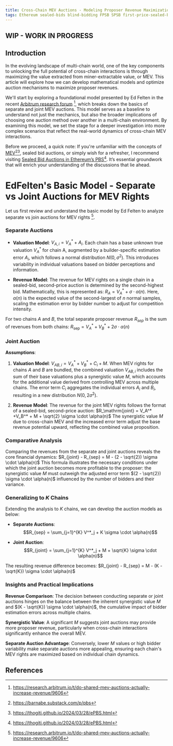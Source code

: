 ```yaml
---
title: Cross-Chain MEV Auctions - Modeling Proposer Revenue Maximization
tags: Ethereum sealed-bids blind-bidding FPSB SPSB first-price-sealed-bid second-price-sealed-bid PBS MEV Proposer-Builder-Separation MEV-Supply-Chain-Architecture MEV-Supply-Chain-Management Bayesian-nash-equilibrium BNE builder-bidding-strategies proposer-revenue maximizing-proposer-revenue vickrey-auctions Proposer-Revenue-Maximization cross-chain-mev cross-chain-mev-auctions
---
```


## WIP - WORK IN PROGRESS 

## Introduction

In the evolving landscape of multi-chain world, one of the key components to unlocking the full potential of cross-chain interactions is through maximizing the value extracted from miner-extractable value, or MEV. This article will explore how we can develop mathematical models and optimize auction mechanisms to maximize proposer revenues.

We'll start by exploring a foundational model presented by Ed Felten in the recent [Arbitrum research forum](https://research.arbitrum.io/t/do-shared-mev-auctions-actually-increase-revenue/9606) [^1], which breaks down the basics of separate and joint MEV auctions. This model serves as a baseline to understand not just the mechanics, but also the broader implications of choosing one auction method over another in a multi-chain environment. By examining this model, we set the stage for a deeper investigation into more complex scenarios that reflect the real-world dynamics of cross-chain MEV interactions.

Before we proceed, a quick note: If you're unfamiliar with the concepts of [MEV](https://barnabe.substack.com/p/pbs)[^2][^3], sealed bid auctions, or simply wish for a refresher, I recommend visiting [Sealed Bid Auctions in Ethereum’s PBS](https://thogiti.github.io/2024/05/28/Sealed-Bids-in-Ethereum-PBS-Impact-on-Proposer-Builder-Dynamics.html)[^3]. It’s essential groundwork that will enrich your understanding of the discussions that lie ahead.


# EdFelten's Basic Model - Separate vs Joint Auctions for MEV Rights

Let us first review and understand the basic model by Ed Felten to analyze separate vs join auctions for MEV rights [^1]. 

### Separate Auctions
- **Valuation Model**:
   $V_{A,i} = V_A^* + A_i$. Each chain has a base unknown true valuation $V^*_A$ for chain A, augmented by a builder-specific estimation error $A_i$, which follows a normal distribution $N(0, \sigma^2)$. This introduces variability in individual valuations based on bidder perceptions and information.

- **Revenue Model**:
   The revenue for MEV rights on a single chain in a sealed-bid, second-price auction is determined by the second-highest bid. Mathematically, this is represented as:
   $R_A = V^*_A + \sigma \cdot \alpha(n)$.
   Here, $\alpha(n)$ is the expected value of the second-largest of $n$ normal samples, scaling the estimation error by bidder number to adjust for competition intensity.

For two chains $A$ and $B$, the total separate proposer revenue $R_{sep}$ is the sum of revenues from both chains:
$R_\mathrm{sep} = V_A^* + V_B^* + 2\sigma\cdot\alpha(n)$

### Joint Auction

**Assumptions**:
1. **Valuation Model**:
   $V_{AB, i} = V_A^* + V_B^* + C_i + M$. When MEV rights for chains $A$ and $B$ are bundled, the combined valuation $V_{AB, i}$ includes the sum of their base valuations plus a synergistic value $M$, which accounts for the additional value derived from controlling MEV across multiple chains. The error term $C_i$ aggregates the individual errors $A_i$ and $B_i$, resulting in a new distribution $N(0, 2\sigma^2)$.

2. **Revenue Model**:
   The revenue for the joint MEV rights follows the format of a sealed-bid, second-price auction:
   $R_\mathrm{joint} = V_A^* +V_B^* + M + \sqrt{2} \sigma \cdot \alpha(n)$
   The synergistic value $M$ due to cross-chain MEV and the increased error term adjust the base revenue potential upward, reflecting the combined value proposition.

### Comparative Analysis

Comparing the revenues from the separate and joint auctions reveals the core financial dynamics:
$R_{joint} - R_{sep} = M - (2 - \sqrt{2}) \sigma \cdot \alpha(n)$
This formula illustrates the necessary conditions under which the joint auction becomes more profitable to the proposer: the synergistic value $M$ must outweigh the adjusted error term $(2 - \sqrt{2}) \sigma \cdot \alpha(n)$ influenced by the number of bidders and their variance.

### Generalizing to $K$ Chains

Extending the analysis to $K$ chains, we can develop the auction models as below:
- **Separate Auctions**:
  $$R_{sep} = \sum_{j=1}^{K} V^*_j + K \sigma \cdot \alpha(n)$$
  
- **Joint Auction**:
  $$R_{joint} = \sum_{j=1}^{K} V^*_j + M + \sqrt{K} \sigma \cdot \alpha(n)$$

The resulting revenue difference becomes:
$R_{joint} - R_{sep} = M - (K - \sqrt{K}) \sigma \cdot \alpha(n)$

### Insights and Practical Implications

**Revenue Comparison**:
The decision between conducting separate or joint auctions hinges on the balance between the inherent synergistic value $M$ and $(K - \sqrt{K}) \sigma \cdot \alpha(n)$, the cumulative impact of bidder estimation errors across multiple chains. 

**Synergistic Value**:
A significant $M$ suggests joint auctions may provide more proposer revenue, particularly when cross-chain interactions significantly enhance the overall MEV.

**Separate Auction Advantage**:
Conversely, lower $M$ values or high bidder variability make separate auctions more appealing, ensuring each chain's MEV rights are maximized based on individual chain dynamics.



## References
[^1]: https://research.arbitrum.io/t/do-shared-mev-auctions-actually-increase-revenue/9606
[^2]: https://barnabe.substack.com/p/pbs 
[^3]: https://thogiti.github.io/2024/03/28/ePBS.html

